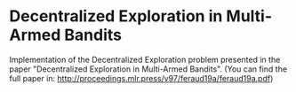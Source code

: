# Decentralized Exploration in Multi-Armed Bandits
Implementation of the Decentralized Exploration problem presented in the paper "Decentralized Exploration in Multi-Armed Bandits".
(You can find the full paper in: http://proceedings.mlr.press/v97/feraud19a/feraud19a.pdf)

